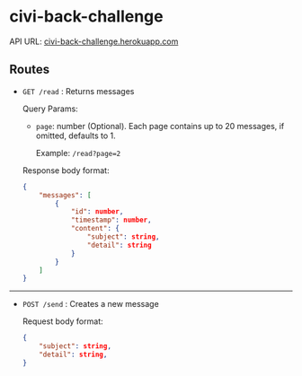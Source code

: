 # civi-back-challenge

API URL: [civi-back-challenge.herokuapp.com](https://civi-back-challenge.herokuapp.com/)

## Routes

- `GET /read` : Returns messages

    Query Params:
    - `page`: number (Optional). Each page contains up to  20 messages, if omitted, defaults to 1.
    
        Example: `/read?page=2`

    Response body format:
    ```json
    {
        "messages": [
            {
                "id": number,
                "timestamp": number,
                "content": {
                    "subject": string,
                    "detail": string
                }
            }
        ]
    }
    ```
---
- `POST /send` : Creates a new message

    Request body format:
    ```json
    {
        "subject": string,
        "detail": string,
    }
    ```
